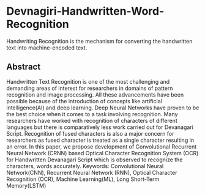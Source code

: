 # Devnagiri-Handwritten-Word-Recognition
Handwriting Recognition is the mechanism for converting the handwritten text into machine-encoded text. 
## Abstract
Handwritten Text Recognition is one of the most challenging and demanding areas
of interest for researchers in domains of pattern recognition and image processing.
All these advancements have been possible because of the introduction of concepts
like artificial intelligence(AI) and deep learning. Deep Neural Networks have
proven to be the best choice when it comes to a task involving recognition. Many
researchers have worked with recognition of characters of different languages but
there is comparatively less work carried out for Devanagari Script. Recognition of
fused characters is also a major concern for researchers as fused character is treated
as a single character resulting in an error. In this paper, we propose development
of Convolutional Recurrent Neural Network (CRNN) based Optical Character
Recognition System (OCR) for Handwritten Devanagari Script which is observed
to recognize the characters, words accurately.
Keywords: Convolutional Neural Network(CNN), Recurrent Neural Network
(RNN), Optical Character Recognition (OCR), Machine Learning(ML), Long
Short-Term Memory(LSTM)
